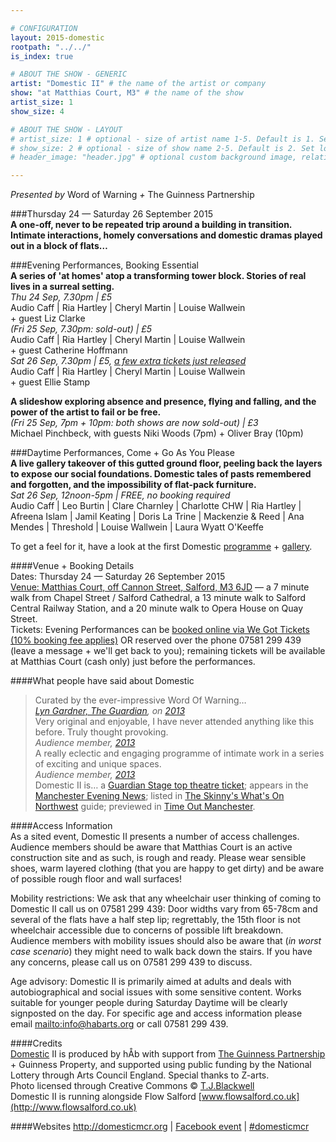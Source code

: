 ```yaml
---

# CONFIGURATION
layout: 2015-domestic
rootpath: "../../"
is_index: true

# ABOUT THE SHOW - GENERIC
artist: "Domestic II" # the name of the artist or company
show: "at Matthias Court, M3" # the name of the show
artist_size: 1
show_size: 4

# ABOUT THE SHOW - LAYOUT
# artist_size: 1 # optional - size of artist name 1-5. Default is 1. Set longer names to lower values
# show_size: 2 # optional - size of show name 2-5. Default is 2. Set longer names to lower values
# header_image: "header.jpg" # optional custom background image, relative to current page

---
```

*Presented by* Word of Warning *+* The Guinness Partnership        
        
###Thursday 24 — Saturday 26 September 2015        
**A one-off, never to be repeated trip around a building in transition. Intimate interactions, homely conversations and domestic dramas played out in a block of flats…**        
         
###Evening Performances, Booking Essential	
**A series of 'at homes' atop a transforming tower block. Stories of real lives in a surreal setting.**         
*Thu 24 Sep, 7.30pm | £5*        
Audio Caff | Ria Hartley | Cheryl Martin | Louise Wallwein<br>+ guest Liz Clarke        
*(Fri 25 Sep, 7.30pm: sold-out) | £5*        
Audio Caff | Ria Hartley | Cheryl Martin | Louise Wallwein<br>+ guest Catherine Hoffmann        
*Sat 26 Sep, 7.30pm | £5, [a few extra tickets just released](http://www.wegottickets.com/event/332265)*        
Audio Caff | Ria Hartley | Cheryl Martin | Louise Wallwein<br>+ guest Ellie Stamp        

**A slideshow exploring absence and presence, flying and falling, and the power of the artist to fail or be free.**        
*(Fri 25 Sep, 7pm + 10pm: both shows are now sold-out) | £3*        
Michael Pinchbeck, with guests Niki Woods (7pm) + Oliver Bray (10pm)        
       
###Daytime Performances, Come + Go As You Please        
**A live gallery takeover of this gutted ground floor, peeling back the layers to expose our social foundations. Domestic tales of pasts remembered and forgotten, and the impossibility of flat-pack furniture.**        
*Sat 26 Sep, 12noon-5pm | FREE, no booking required*        
Audio Caff | Leo Burtin | Clare Charnley | Charlotte CHW | Ria Hartley | Afreena Islam | Jamil Keating | Doris La Trine | Mackenzie & Reed | Ana Mendes | Threshold | Louise Wallwein | Laura Wyatt O'Keeffe        
         
To get a feel for it, have a look at the first Domestic [programme](/archive/2013-domestic) + [gallery](/galleries/2013-domestic).        
        
####Venue + Booking Details        
Dates: Thursday 24 — Saturday 26 September 2015        
[Venue: Matthias Court, off Cannon Street, Salford, M3 6JD](http://bit.ly/domesticTWO) — a 7 minute walk from Chapel Street / Salford Cathedral, a 13 minute walk to Salford Central Railway Station, and a 20 minute walk to Opera House on Quay Street.            
Tickets: Evening Performances can be [booked online via We Got Tickets (10% booking fee applies)](http://www.wegottickets.com/wordofwarning) OR reserved over the phone 07581 299 439 (leave a message + we'll get back to you); remaining tickets will be available at Matthias Court (cash only) just before the performances.
        
####What people have said about Domestic       
>Curated by the ever-impressive Word Of Warning…<br>*[Lyn Gardner, The Guardian](http://www.theguardian.com/stage/2013/nov/02/this-weeks-theatre), on [2013](/archive/2013-domestic)*        
>Very original and enjoyable, I have never attended anything like this before. Truly thought provoking.<br>*Audience member, [2013](/archive/2013-domestic)*          
>A really eclectic and engaging programme of intimate work in a series of exciting and unique spaces.<br>*Audience member, [2013](/archive/2013-domestic)*          
>Domestic II is… a [Guardian Stage top theatre ticket](http://www.theguardian.com/stage/theatreblog/2015/sep/21/iliad-llanelli-odyssey-simon-armitage-domestic-11-rebecca-lenkiewicz-theatre-top-tickets); appears in the [Manchester Evening News](http://www.manchestereveningnews.co.uk/news/greater-manchester-news/derelict-block-flats-stage-community-10121091); listed in [The Skinny's What's On Northwest](http://www.theskinny.co.uk/things-to-do/northwest/whats-on-liverpool-psych-fest-ottolenghi-menace-beach) guide; previewed in [Time Out Manchester](http://www.timeout.com/manchester/blog/art-festival-domestic-ii-gives-lease-of-life-to-unused-salford-tower-block-090915).               
             
####Access Information        
As a sited event, Domestic II presents a number of access challenges.  Audience members should be aware that Matthias Court is an active construction site and as such, is rough and ready.  Please wear sensible shoes, warm layered clothing (that you are happy to get dirty) and be aware of possible rough floor and wall surfaces!    

Mobility restrictions: We ask that any wheelchair user thinking of coming to Domestic II call us on 07581 299 439: Door widths vary from 65-78cm and several of the flats have a half step lip; regrettably, the 15th floor is not wheelchair accessible due to concerns of possible lift breakdown.    
Audience members with mobility issues should also be aware that (*in worst case scenario*) they might need to walk back down the stairs. If you have any concerns, please call us on 07581 299 439 to discuss.     

Age advisory: Domestic II is primarily aimed at adults and deals with autobiographical and social issues with some sensitive content. Works suitable for younger people during Saturday Daytime will be clearly signposted on the day. For specific age and access information please email <mailto:info@habarts.org> or call 07581 299 439.      
       
####Credits         
[Domestic](/hab/domestic) II is produced by hÅb with support from [The Guinness Partnership](http://www.guinnesspartnership.com/about-us/news/tgp/2015/september/matthias-court-production#.VgFCXXmFPGg) + Guinness Property, and supported using public funding by the National Lottery through Arts Council England. Special thanks to Z-arts.        
Photo licensed through Creative Commons © [T.J.Blackwell](http://tjblackwell.co.uk/lucid)        
Domestic II is running alongside Flow Salford [www.flowsalford.co.uk](http://www.flowsalford.co.uk)

####Websites
<http://domesticmcr.org> | [Facebook event](http://www.facebook.com/events/761760307283189) | [#domesticmcr](http://twitter.com/hashtag/domesticmcr)
